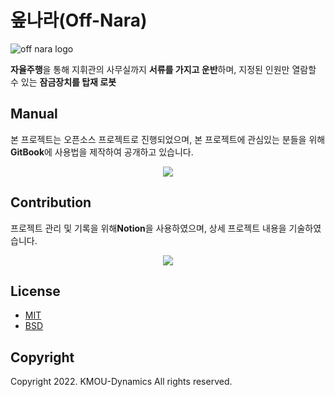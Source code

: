 # 옾나라(Off-Nara)

![off nara logo](https://user-images.githubusercontent.com/76986402/194733403-38135655-c8c1-45f3-b019-eb20fbda87e9.JPG)

**자율주행**을 통해 지휘관의 사무실까지 **서류를 가지고 운반**하며, 지정된 인원만 열람할 수 있는 **잠금장치를 탑재 로봇**

## Manual
본 프로젝트는 오픈소스 프로젝트로 진행되었으며, 본 프로젝트에 관심있는 분들을 위해 **GitBook**에 사용법을 제작하여 공개하고 있습니다.

<p align="center">
  <a href="https://lofty-innocent-b75.notion.site/OFF-NARA-b822e97d6b72433b84d49dd200afabf8">
    <img src="https://img.shields.io/badge/GitBook-project_doc-blue?&style=for-the-badge&logo=github">
  </a>
</p>

## Contribution
프로젝트 관리 및 기록을 위해**Notion**을 사용하였으며, 상세 프로젝트 내용을 기술하였습니다.
<p align="center">
  <a href="https://lofty-innocent-b75.notion.site/OFF-NARA-b822e97d6b72433b84d49dd200afabf8
" target="_blank">
    <img src="https://img.shields.io/badge/NOTION-team_page-green?&style=for-the-badge&logo=notion" />
  </a>
</p>

## License
 * [MIT](https://github.com/osam2020-WEB/Sample-ProjectName-TeamName/blob/master/license.md)
 * [BSD](https://github.com/osamhack2022-v2/IOT_Off-Nara_KMOU-Dynamics/blob/master/LICENSE)

## Copyright
Copyright 2022. KMOU-Dynamics All rights reserved.
